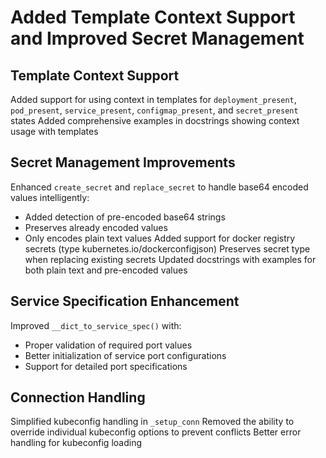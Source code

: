 # Added Template Context Support and Improved Secret Management

## Template Context Support
Added support for using context in templates for `deployment_present`, `pod_present`, `service_present`, `configmap_present`, and `secret_present` states
Added comprehensive examples in docstrings showing context usage with templates

## Secret Management Improvements
Enhanced `create_secret` and `replace_secret` to handle base64 encoded values intelligently:
  - Added detection of pre-encoded base64 strings
  - Preserves already encoded values
  - Only encodes plain text values
Added support for docker registry secrets (type kubernetes.io/dockerconfigjson)
Preserves secret type when replacing existing secrets
Updated docstrings with examples for both plain text and pre-encoded values

## Service Specification Enhancement
Improved `__dict_to_service_spec()` with:
  - Proper validation of required port values
  - Better initialization of service port configurations
  - Support for detailed port specifications

## Connection Handling
Simplified kubeconfig handling in `_setup_conn`
Removed the ability to override individual kubeconfig options to prevent conflicts
Better error handling for kubeconfig loading

